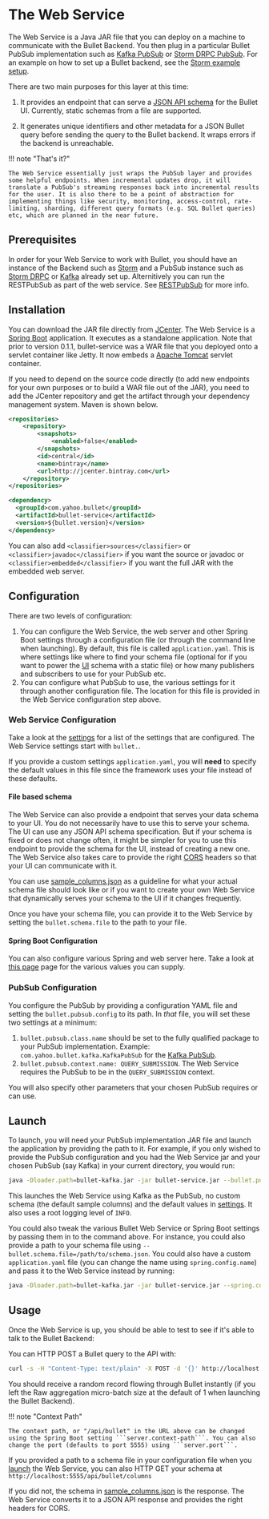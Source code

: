 # The Web Service

The Web Service is a Java JAR file that you can deploy on a machine to communicate with the Bullet Backend. You then plug in a particular Bullet PubSub implementation such as [Kafka PubSub](../pubsub/kafka.md) or [Storm DRPC PubSub](../pubsub/storm-drpc.md). For an example on how to set up a Bullet backend, see the [Storm example setup](../backend/storm-setup.md).

There are two main purposes for this layer at this time:

1) It provides an endpoint that can serve a [JSON API schema](http://jsonapi.org/format/) for the Bullet UI. Currently, static schemas from a file are supported.

2) It generates unique identifiers and other metadata for a JSON Bullet query before sending the query to the Bullet backend. It wraps errors if the backend is unreachable.


!!! note "That's it?"

    The Web Service essentially just wraps the PubSub layer and provides some helpful endpoints. When incremental updates drop, it will translate a PubSub's streaming responses back into incremental results for the user. It is also there to be a point of abstraction for implementing things like security, monitoring, access-control, rate-limiting, sharding, different query formats (e.g. SQL Bullet queries) etc, which are planned in the near future.

## Prerequisites

In order for your Web Service to work with Bullet, you should have an instance of the Backend such as [Storm](../backend/storm-setup.md) and a PubSub instance such as [Storm DRPC](../pubsub/storm-drpc.md#setup) or [Kafka](../pubsub/kafka.md#setup) already set up. Alternitively you can run the RESTPubSub as part of the web service. See [RESTPubSub](../pubsub/rest.md) for more info.

## Installation

You can download the JAR file directly from [JCenter](http://jcenter.bintray.com/com/yahoo/bullet/bullet-service/). The Web Service is a [Spring Boot](https://projects.spring.io/spring-boot/) application. It executes as a standalone application. Note that prior to version 0.1.1, bullet-service was a WAR file that you deployed onto a servlet container like Jetty. It now embeds a [Apache Tomcat](http://tomcat.apache.org/) servlet container.

If you need to depend on the source code directly (to add new endpoints for your own purposes or to build a WAR file out of the JAR), you need to add the JCenter repository and get the artifact through your dependency management system. Maven is shown below.

```xml
<repositories>
    <repository>
        <snapshots>
            <enabled>false</enabled>
        </snapshots>
        <id>central</id>
        <name>bintray</name>
        <url>http://jcenter.bintray.com</url>
    </repository>
</repositories>
```

```xml
<dependency>
  <groupId>com.yahoo.bullet</groupId>
  <artifactId>bullet-service</artifactId>
  <version>${bullet.version}</version>
</dependency>
```

You can also add ```<classifier>sources</classifier>```  or ```<classifier>javadoc</classifier>``` if you want the source or javadoc or ```<classifier>embedded</classifier>``` if you want the full JAR with the embedded web server.

## Configuration

There are two levels of configuration:

1. You can configure the Web Service, the web server and other Spring Boot settings through a configuration file (or through the command line when launching). By default, this file is called ```application.yaml```. This is where settings like where to find your schema file (optional for if you want to power the [UI](../ui/usage.md) schema with a static file) or how many publishers and subscribers to use for your PubSub etc.
2. You can configure what PubSub to use, the various settings for it through another configuration file. The location for this file is provided in the Web Service configuration step above.

### Web Service Configuration

Take a look at the [settings](https://github.com/bullet-db/bullet-service/blob/master/src/main/resources/application.yaml) for a list of the settings that are configured. The Web Service settings start with ```bullet.```.

If you provide a custom settings ```application.yaml```, you will **need** to specify the default values in this file since the framework uses your file instead of these defaults.

#### File based schema

The Web Service can also provide a endpoint that serves your data schema to your UI. You do not necessarily have to use this to serve your schema. The UI can use any JSON API schema specification. But if your schema is fixed or does not change often, it might be simpler for you to use this endpoint to provide the schema for the UI, instead of creating a new one. The Web Service also takes care to provide the right [CORS](https://developer.mozilla.org/en-US/docs/Web/HTTP/Access_control_CORS) headers so that your UI can communicate with it.

You can use [sample_columns.json](https://github.com/bullet-db/bullet-service/blob/master/src/main/resources/sample_columns.json) as a guideline for what your actual schema file should look like or if you want to create your own Web Service that dynamically serves your schema to the UI if it changes frequently.

Once you have your schema file, you can provide it to the Web Service by setting the ```bullet.schema.file``` to the path to your file.

#### Spring Boot Configuration

You can also configure various Spring and web server here. Take a look at [this page](https://docs.spring.io/spring-boot/docs/current/reference/html/common-application-properties.html) page for the various values you can supply.

### PubSub Configuration

You configure the PubSub by providing a configuration YAML file and setting the ```bullet.pubsub.config``` to its path. In *that* file, you will set these two settings at a minimum:

1. ```bullet.pubsub.class.name``` should be set to the fully qualified package to your PubSub implementation. Example: ```com.yahoo.bullet.kafka.KafkaPubSub``` for the [Kafka PubSub](../pubsub/kafka.md).
2. ```bullet.pubsub.context.name: QUERY_SUBMISSION```. The Web Service requires the PubSub to be in the ```QUERY_SUBMISSION``` context.

You will also specify other parameters that your chosen PubSub requires or can use.

## Launch

To launch, you will need your PubSub implementation JAR file and launch the application by providing the path to it. For example, if you only wished to provide the PubSub configuration and you had the Web Service jar and your chosen PubSub (say Kafka) in your current directory, you would run:

```bash
java -Dloader.path=bullet-kafka.jar -jar bullet-service.jar --bullet.pubsub.config=pubsub_settings.yaml  --logging.level.root=INFO
```

This launches the Web Service using Kafka as the PubSub, no custom schema (the default sample columns) and the default values in [settings](https://github.com/bullet-db/bullet-service/blob/master/src/main/resources/application.yaml). It also uses a root logging level of ```INFO```.

You could also tweak the various Bullet Web Service or Spring Boot settings by passing them in to the command above. For instance, you could also provide a path to your schema file using ```--bullet.schema.file=/path/to/schema.json```. You could also have a custom ```application.yaml``` file (you can change the name using ```spring.config.name```) and pass it to the Web Service instead by running:

```bash
java -Dloader.path=bullet-kafka.jar -jar bullet-service.jar --spring.config.location=application.yaml
```

## Usage

Once the Web Service is up, you should be able to test to see if it's able to talk to the Bullet Backend:

You can HTTP POST a Bullet query to the API with:

```bash
curl -s -H "Content-Type: text/plain" -X POST -d '{}' http://localhost:5555/api/bullet/query
```

You should receive a random record flowing through Bullet instantly (if you left the Raw aggregation micro-batch size at the default of 1 when launching the Bullet Backend).

!!! note "Context Path"

    The context path, or "/api/bullet" in the URL above can be changed using the Spring Boot setting ```server.context-path```. You can also change the port (defaults to port 5555) using ```server.port```.

If you provided a path to a schema file in your configuration file when you [launch](#launch) the Web Service, you can also HTTP GET your schema at ```http://localhost:5555/api/bullet/columns```

If you did not, the schema in [sample_columns.json](https://github.com/bullet-db/bullet-service/blob/master/src/main/resources/sample_columns.json) is the response. The Web Service converts it to a JSON API response and provides the right headers for CORS.
